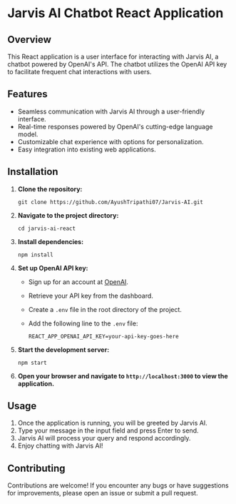 # Jarvis AI Chatbot React Application

## Overview

This React application is a user interface for interacting with Jarvis AI, a chatbot powered by OpenAI's API. The chatbot utilizes the OpenAI API key to facilitate frequent chat interactions with users.

## Features

- Seamless communication with Jarvis AI through a user-friendly interface.
- Real-time responses powered by OpenAI's cutting-edge language model.
- Customizable chat experience with options for personalization.
- Easy integration into existing web applications.

## Installation

1. **Clone the repository:**

    ```
    git clone https://github.com/AyushTripathi07/Jarvis-AI.git
    ```

2. **Navigate to the project directory:**

    ```
    cd jarvis-ai-react
    ```

3. **Install dependencies:**

    ```
    npm install
    ```

4. **Set up OpenAI API key:**

    - Sign up for an account at [OpenAI](https://openai.com).
    - Retrieve your API key from the dashboard.
    - Create a `.env` file in the root directory of the project.
    - Add the following line to the `.env` file:

        ```
        REACT_APP_OPENAI_API_KEY=your-api-key-goes-here
        ```

5. **Start the development server:**

    ```
    npm start
    ```

6. **Open your browser and navigate to `http://localhost:3000` to view the application.**

## Usage

1. Once the application is running, you will be greeted by Jarvis AI.
2. Type your message in the input field and press Enter to send.
3. Jarvis AI will process your query and respond accordingly.
4. Enjoy chatting with Jarvis AI!

## Contributing

Contributions are welcome! If you encounter any bugs or have suggestions for improvements, please open an issue or submit a pull request.


